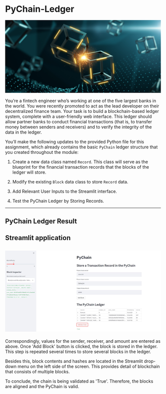 # PyChain-Ledger

![PyChain Ledger](Images/application-image.png)

You’re a fintech engineer who’s working at one of the five largest banks in the world. You were recently promoted to act as the lead developer on their decentralized finance team. Your task is to build a blockchain-based ledger system, complete with a user-friendly web interface. This ledger should allow partner banks to conduct financial transactions (that is, to transfer money between senders and receivers) and to verify the integrity of the data in the ledger.

You’ll make the following updates to the provided Python file for this assignment, which already contains the basic `PyChain` ledger structure that you created throughout the module:

1. Create a new data class named `Record`. This class will serve as the blueprint for the financial transaction records that the blocks of the ledger will store.

2. Modify the existing `Block` data class to store `Record` data.

3. Add Relevant User Inputs to the Streamlit interface.

4. Test the PyChain Ledger by Storing Records.

---


## PyChain Ledger Result 

## Streamlit application


## ![Streamlit screenshot](https://github.com/juliannehiew/PyChain-Ledger/blob/main/Images/PyChain%20stored%20records.JPG)


Correspondingly, values for the sender, receiver, and amount are entered as above.  Once 'Add Block' button is clicked, the block is stored in the ledger.  This step is repeated several times to store several blocks in the ledger.  

Besides this, block contents and hashes are located in the Streamlit drop-down menu on the left side of the screen.  This provides detail of blockchain that consists of multiple blocks.

To conclude, the chain is being validated as 'True'.  Therefore, the blocks are aligned and the PyChain is valid.
